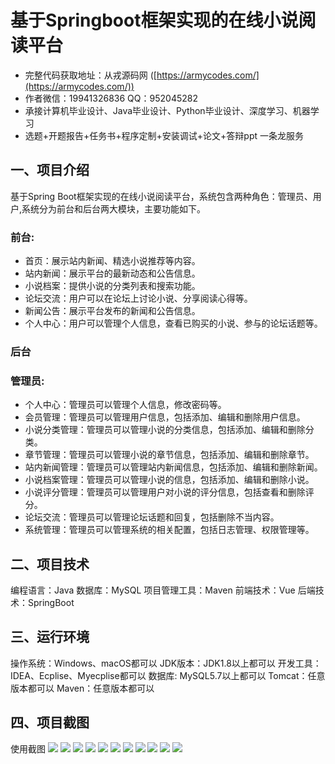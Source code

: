 基于Springboot框架实现的在线小说阅读平台
=
- 完整代码获取地址：从戎源码网 ([https://armycodes.com/](https://armycodes.com/))
- 作者微信：19941326836  QQ：952045282 
- 承接计算机毕业设计、Java毕业设计、Python毕业设计、深度学习、机器学习
- 选题+开题报告+任务书+程序定制+安装调试+论文+答辩ppt 一条龙服务

一、项目介绍
---
基于Spring Boot框架实现的在线小说阅读平台，系统包含两种角色：管理员、用户,系统分为前台和后台两大模块，主要功能如下。
### 前台:
- 首页：展示站内新闻、精选小说推荐等内容。
- 站内新闻：展示平台的最新动态和公告信息。
- 小说档案：提供小说的分类列表和搜索功能。
- 论坛交流：用户可以在论坛上讨论小说、分享阅读心得等。
- 新闻公告：展示平台发布的新闻和公告信息。
- 个人中心：用户可以管理个人信息，查看已购买的小说、参与的论坛话题等。
### 后台
### 管理员:
- 个人中心：管理员可以管理个人信息，修改密码等。
- 会员管理：管理员可以管理用户信息，包括添加、编辑和删除用户信息。
- 小说分类管理：管理员可以管理小说的分类信息，包括添加、编辑和删除分类。
- 章节管理：管理员可以管理小说的章节信息，包括添加、编辑和删除章节。
- 站内新闻管理：管理员可以管理站内新闻信息，包括添加、编辑和删除新闻。
- 小说档案管理：管理员可以管理小说的信息，包括添加、编辑和删除小说。
- 小说评分管理：管理员可以管理用户对小说的评分信息，包括查看和删除评分。
- 论坛交流：管理员可以管理论坛话题和回复，包括删除不当内容。
- 系统管理：管理员可以管理系统的相关配置，包括日志管理、权限管理等。


二、项目技术
---
编程语言：Java
数据库：MySQL
项目管理工具：Maven
前端技术：Vue
后端技术：SpringBoot

三、运行环境
---
操作系统：Windows、macOS都可以
JDK版本：JDK1.8以上都可以
开发工具：IDEA、Ecplise、Myecplise都可以
数据库: MySQL5.7以上都可以
Tomcat：任意版本都可以
Maven：任意版本都可以

四、项目截图
---
使用截图
![](image/1.png)
![](image/2.png)
![](image/3.png)
![](image/4.png)
![](image/5.png)
![](image/6.png)
![](image/7.png)
![](image/8.png)
![](image/9.png)
![](image/10.png)
![](image/11.png)
